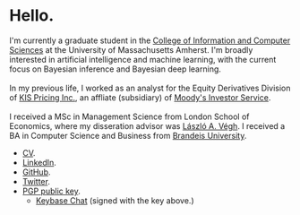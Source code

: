 # Hello.

I'm currently a graduate student in the <a href="https://www.cics.umass.edu/">College of Information and Computer Sciences</a> at the University of Massachusetts Amherst. I'm broadly interested in artificial intelligence and machine learning, with the current focus on Bayesian inference and Bayesian deep learning.<br><br>In my previous life, I worked as an analyst for the Equity Derivatives Division of <a href="https://eng.bond.co.kr">KIS Pricing Inc.</a>, an affliate (subsidiary) of <a href="https://www.moodys.com/researchandratings/">Moody's Investor Service</a>.<br><br>I received a MSc in Management Science from London School of Economics, where my disseration advisor was <a href="http://personal.lse.ac.uk/veghl/">László A. Végh</a>. I received a BA in Computer Science and Business from <a href="https://www.brandeis.edu/">Brandeis University</a>.

* [CV](https://link.iamblogger.net/vt-5z).
* [LinkedIn](https://link.iamblogger.net/linkedin).
* [GitHub](https://link.iamblogger.net/githubrepos).
* [Twitter](https://link.iamblogger.net/twitter).
* [PGP public key](https://link.iamblogger.net/pgppublic).
  * [Keybase Chat](https://link.iamblogger.net/keybase) (signed with the key above.)
